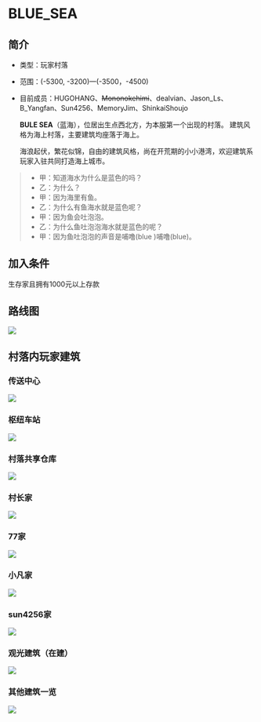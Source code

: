 # BLUE\_SEA

## 简介

* 类型：玩家村落
* 范围：\(-5300, -3200\)—\(-3500，-4500\)
* 目前成员：HUGOHANG、~~Mononokehimi~~、dealvian、Jason\_Ls、B\_Yangfan、Sun4256、MemoryJim、ShinkaiShoujo

  **BULE SEA**（蓝海），位居出生点西北方，为本服第一个出现的村落。 建筑风格为海上村落，主要建筑均座落于海上。

  海浪起伏，繁花似锦，自由的建筑风格，尚在开荒期的小小港湾，欢迎建筑系玩家入驻共同打造海上城市。

> * 甲：知道海水为什么是蓝色的吗？
> * 乙：为什么？
> * 甲：因为海里有鱼。
> * 乙：为什么有鱼海水就是蓝色呢？
> * 甲：因为鱼会吐泡泡。
> * 乙：为什么鱼吐泡泡海水就是蓝色的呢？
> * 甲：因为鱼吐泡泡的声音是哺噜\(blue \)哺噜\(blue\)。

## 加入条件

生存家且拥有1000元以上存款

## 路线图

![](../../../.gitbook/assets/e8-93-9d-e6-b5-b7-e7-ba-bf-e8-b7-af-e5-9b-be.png)

## 村落内玩家建筑

### 传送中心

![](../../../.gitbook/assets/e4-bc-a0-e9-80-81-e4-b8-ad-e5-bf-83.png)

### 枢纽车站

![](../../../.gitbook/assets/e6-9e-a2-e7-ba-bd-e8-bd-a6-e7-ab-99.png)

### 村落共享仓库

![](../../../.gitbook/assets/e4-bb-93-e5-ba-93.png)

### 村长家

![](../../../.gitbook/assets/hugohang.png)

### 77家

![](../../../.gitbook/assets/77-e5-ae-b6.png)

### 小凡家

![](../../../.gitbook/assets/xiaofan-e5-ae-b6.png)

### sun4256家

![](../../../.gitbook/assets/sun4256.png)

### 观光建筑（在建）

![](../../../.gitbook/assets/e8-a7-82-e5-85-89-e5-bb-ba-e7-ad-91_-e5-9c-a8-e5-bb-ba_.png)

### 其他建筑一览

![](../../../.gitbook/assets/hugohang-e7-9a-84-e5-88-ab-e5-a2-85%20%281%29.png)

